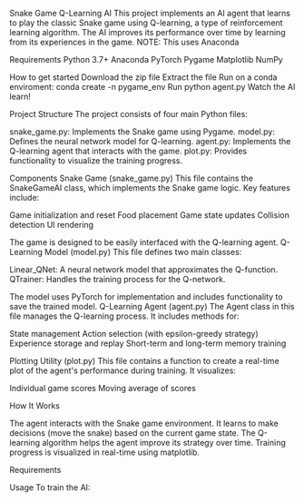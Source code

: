 Snake Game Q-Learning AI
This project implements an AI agent that learns to play the classic Snake game using Q-learning, a type of reinforcement learning algorithm. The AI improves its performance over time by learning from its experiences in the game. NOTE: This uses Anaconda

Requirements
Python 3.7+
Anaconda
PyTorch
Pygame
Matplotlib
NumPy

How to get started
Download the zip file
Extract the file
Run on a conda enviroment: conda create -n pygame_env
Run python agent.py
Watch the AI learn!

Project Structure
The project consists of four main Python files:

snake_game.py: Implements the Snake game using Pygame.
model.py: Defines the neural network model for Q-learning.
agent.py: Implements the Q-learning agent that interacts with the game.
plot.py: Provides functionality to visualize the training progress.

Components
Snake Game (snake_game.py)
This file contains the SnakeGameAI class, which implements the Snake game logic. Key features include:

Game initialization and reset
Food placement
Game state updates
Collision detection
UI rendering

The game is designed to be easily interfaced with the Q-learning agent.
Q-Learning Model (model.py)
This file defines two main classes:

Linear_QNet: A neural network model that approximates the Q-function.
QTrainer: Handles the training process for the Q-network.

The model uses PyTorch for implementation and includes functionality to save the trained model.
Q-Learning Agent (agent.py)
The Agent class in this file manages the Q-learning process. It includes methods for:

State management
Action selection (with epsilon-greedy strategy)
Experience storage and replay
Short-term and long-term memory training

Plotting Utility (plot.py)
This file contains a function to create a real-time plot of the agent's performance during training. It visualizes:

Individual game scores
Moving average of scores

How It Works

The agent interacts with the Snake game environment.
It learns to make decisions (move the snake) based on the current game state.
The Q-learning algorithm helps the agent improve its strategy over time.
Training progress is visualized in real-time using matplotlib.

Requirements

Usage
To train the AI:
